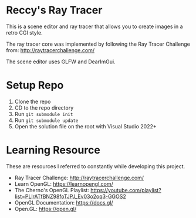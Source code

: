 # Reccy's Ray Tracer

This is a scene editor and ray tracer that allows you to create images in a retro CGI style.

The ray tracer core was implemented by following the Ray Tracer Challenge from: http://raytracerchallenge.com/

The scene editor uses GLFW and DearImGui.

# Setup Repo

1. Clone the repo
2. CD to the repo directory
3. Run `git submodule init`
4. Run `git submodule update`
5. Open the solution file on the root with Visual Studio 2022+

# Learning Resource

These are resources I referred to constantly while developing this project.

- Ray Tracer Challenge: http://raytracerchallenge.com/
- Learn OpenGL: https://learnopengl.com/
- The Cherno's OpenGL Playlist: https://youtube.com/playlist?list=PLlrATfBNZ98foTJPJ_Ev03o2oq3-GGOS2
- OpenGL Documentation: https://docs.gl/
- Open.GL: https://open.gl/
